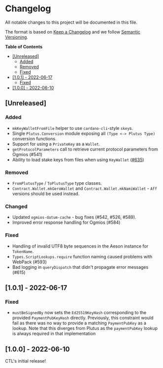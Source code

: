 # Changelog

All notable changes to this project will be documented in this file.

The format is based on [Keep a Changelog](https://keepachangelog.com/en/1.0.0/) and we follow [Semantic Versioning](https://semver.org/spec/v2.0.0.html).

**Table of Contents**

- [[Unreleased]](#unreleased)
  - [Added](#added)
  - [Removed](#removed)
  - [Fixed](#fixed)
- [[1.0.1] - 2022-06-17](#101---2022-06-17)
  - [Fixed](#fixed-1)
- [[1.0.0] - 2022-06-10](#100---2022-06-10)

## [Unreleased]

### Added

- `mkKeyWalletFromFile` helper to use `cardano-cli`-style `skey`s.
- Single `Plutus.Conversion` module exposing all `(Type <-> Plutus Type)` conversion functions.
- Support for using a `PrivateKey` as a `Wallet`.
- `getProtocolParameters` call to retrieve current protocol parameters from Ogmios (#541)
- Ability to load stake keys from files when using `KeyWallet` ([#635](https://github.com/Plutonomicon/cardano-transaction-lib/issues/635))

### Removed

- `FromPlutusType` / `ToPlutusType` type classes.
- `Contract.Wallet.mkGeroWallet` and `Contract.Wallet.mkNamiWallet` - `Aff` versions should be used instead.

### Changed

- Updated `ogmios-datum-cache` - bug fixes (#542, #526, #589).
- Improved error response handling for Ogmios (#584)

### Fixed

- Handling of invalid UTF8 byte sequences in the Aeson instance for `TokenName`.
- `Types.ScriptLookups.require` function naming caused problems with WebPack (#593)
- Bad logging in `queryDispatch` that didn't propagate error messages (#615)

## [1.0.1] - 2022-06-17

### Fixed

- `mustBeSignedBy` now sets the `Ed25519KeyHash` corresponding to the provided `PaymentPubKeyHash` directly. Previously, this constraint would fail as there was no way to provide a matching `PaymentPubKey` as a lookup. Note that this diverges from Plutus as the `paymentPubKey` lookup is always required in that implementation

## [1.0.0] - 2022-06-10

CTL's initial release!
